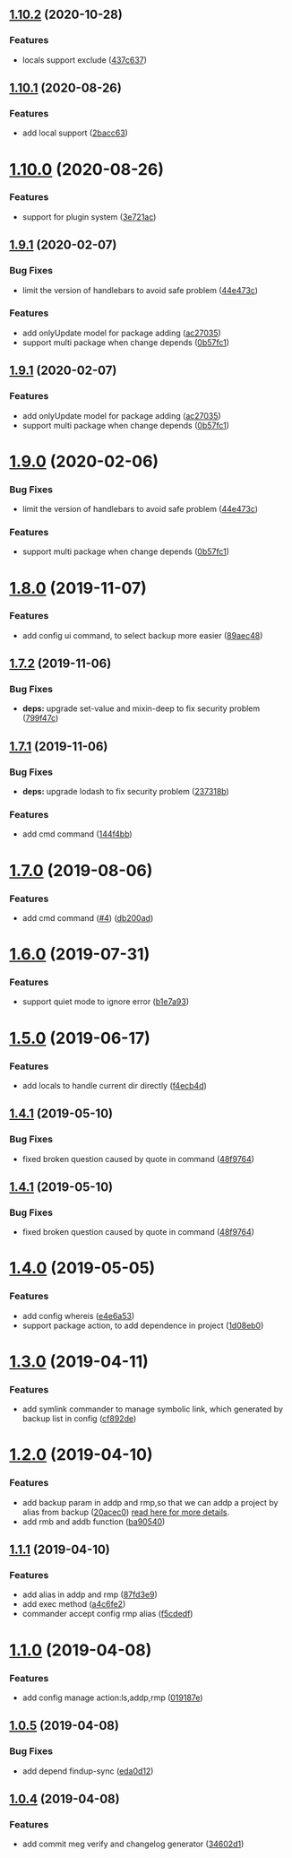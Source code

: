 ## [1.10.2](https://github.com/brizer/multi-repo-git/compare/1.9.1...1.10.2) (2020-10-28)


### Features

* locals support exclude ([437c637](https://github.com/brizer/multi-repo-git/commit/437c637f6aa0e47ad2b46e4e4698283ebf1307b6))


## [1.10.1](https://github.com/brizer/multi-repo-git/compare/1.9.1...1.10.1) (2020-08-26)


### Features

* add local support ([2bacc63](https://github.com/brizer/multi-repo-git/commit/2bacc63b4931e470e1005e695220d19fd673e60d))

# [1.10.0](https://github.com/brizer/multi-repo-git/compare/1.9.1...1.10.0) (2020-08-26)


### Features

* support for plugin system ([3e721ac](https://github.com/brizer/multi-repo-git/commit/3e721ac0fae34d822fa4eda9766c66540f08bd24))



## [1.9.1](https://github.com/brizer/multi-repo-git/compare/1.8.0...1.9.1) (2020-02-07)


### Bug Fixes

* limit the version of handlebars to avoid safe problem ([44e473c](https://github.com/brizer/multi-repo-git/commit/44e473c89aea6df65cae9c71e5066432ede7e037))


### Features

* add onlyUpdate model for package adding ([ac27035](https://github.com/brizer/multi-repo-git/commit/ac270352a77162c09894265382b0bd87d15aba95))
* support multi package when change depends ([0b57fc1](https://github.com/brizer/multi-repo-git/commit/0b57fc11292084112bb28942a15c461fcb2a18f9))



## [1.9.1](https://github.com/brizer/multi-repo-git/compare/1.8.0...1.9.1) (2020-02-07)



### Features

* add onlyUpdate model for package adding ([ac27035](https://github.com/brizer/multi-repo-git/commit/ac270352a77162c09894265382b0bd87d15aba95))
* support multi package when change depends ([0b57fc1](https://github.com/brizer/multi-repo-git/commit/0b57fc11292084112bb28942a15c461fcb2a18f9))



# [1.9.0](https://github.com/brizer/multi-repo-git/compare/1.8.0...1.9.0) (2020-02-06)


### Bug Fixes

* limit the version of handlebars to avoid safe problem ([44e473c](https://github.com/brizer/multi-repo-git/commit/44e473c89aea6df65cae9c71e5066432ede7e037))


### Features

* support multi package when change depends ([0b57fc1](https://github.com/brizer/multi-repo-git/commit/0b57fc11292084112bb28942a15c461fcb2a18f9))



# [1.8.0](https://github.com/brizer/multi-repo-git/compare/1.7.2...1.8.0) (2019-11-07)


### Features

* add config ui command, to select backup more easier ([89aec48](https://github.com/brizer/multi-repo-git/commit/89aec48176256468920b6e9bcc81459312e0f139))



## [1.7.2](https://github.com/brizer/multi-repo-git/compare/1.7.1...1.7.2) (2019-11-06)


### Bug Fixes

* **deps:** upgrade set-value and mixin-deep to fix security problem ([799f47c](https://github.com/brizer/multi-repo-git/commit/799f47ce3d3976fc17349cb4f61aefd2f091ad9b))



## [1.7.1](https://github.com/brizer/multi-repo-git/compare/1.7.0...1.7.1) (2019-11-06)


### Bug Fixes

* **deps:** upgrade lodash to fix security problem ([237318b](https://github.com/brizer/multi-repo-git/commit/237318bb4a026def49d8e005b44738066519ae20))


### Features

* add cmd command ([144f4bb](https://github.com/brizer/multi-repo-git/commit/144f4bbbcfd7fa8cfcc0c4e7c294c73825f1ebf4))



# [1.7.0](https://github.com/brizer/multi-repo-git/compare/1.6.0...1.7.0) (2019-08-06)


### Features

* add cmd command ([#4](https://github.com/brizer/multi-repo-git/issues/4)) ([db200ad](https://github.com/brizer/multi-repo-git/commit/db200ad))



# [1.6.0](https://github.com/brizer/multi-repo-git/compare/1.5.0...1.6.0) (2019-07-31)


### Features

* support quiet mode to ignore error ([b1e7a93](https://github.com/brizer/multi-repo-git/commit/b1e7a93))



# [1.5.0](https://github.com/brizer/multi-repo-git/compare/1.4.1...1.5.0) (2019-06-17)


### Features

* add locals to handle current dir directly ([f4ecb4d](https://github.com/brizer/multi-repo-git/commit/f4ecb4d))



## [1.4.1](https://github.com/brizer/multi-repo-git/compare/1.4.0...1.4.1) (2019-05-10)


### Bug Fixes

* fixed broken question caused by quote in command ([48f9764](https://github.com/brizer/multi-repo-git/commit/48f9764))



## [1.4.1](https://github.com/brizer/multi-repo-git/compare/1.4.0...1.4.1) (2019-05-10)


### Bug Fixes

* fixed broken question caused by quote in command ([48f9764](https://github.com/brizer/multi-repo-git/commit/48f9764))



# [1.4.0](https://github.com/brizer/multi-repo-git/compare/1.3.0...1.4.0) (2019-05-05)


### Features

* add config whereis ([e4e6a53](https://github.com/brizer/multi-repo-git/commit/e4e6a53))
* support package action, to add dependence in project ([1d08eb0](https://github.com/brizer/multi-repo-git/commit/1d08eb0))



# [1.3.0](https://github.com/brizer/multi-repo-git/compare/1.1.1...1.3.0) (2019-04-11)


### Features


* add symlink commander to manage symbolic link, which generated by backup list in config ([cf892de](https://github.com/brizer/multi-repo-git/commit/cf892de))





# [1.2.0](https://github.com/brizer/multi-repo-git/compare/1.1.1...1.2.0) (2019-04-10)


### Features

* add backup param in addp and rmp,so that we can addp a project by alias from backup ([20acec0](https://github.com/brizer/multi-repo-git/commit/20acec0)) [read here for more details](docs/backup.md).
* add rmb and addb function ([ba90540](https://github.com/brizer/multi-repo-git/commit/ba90540))



## [1.1.1](https://github.com/brizer/multi-repo-git/compare/1.1.0...1.1.1) (2019-04-10)


### Features

* add alias in addp and rmp ([87fd3e9](https://github.com/brizer/multi-repo-git/commit/87fd3e9))
* add exec method ([a4c6fe2](https://github.com/brizer/multi-repo-git/commit/a4c6fe2))
* commander accept config rmp alias ([f5cdedf](https://github.com/brizer/multi-repo-git/commit/f5cdedf))



# [1.1.0](https://github.com/brizer/multi-repo-git/compare/1.0.5...1.1.0) (2019-04-08)


### Features

* add config manage action:ls,addp,rmp ([019187e](https://github.com/brizer/multi-repo-git/commit/019187e))




## [1.0.5](https://github.com/brizer/multi-repo-git/compare/1.0.4...1.0.5) (2019-04-08)


### Bug Fixes

* add depend findup-sync ([eda0d12](https://github.com/brizer/multi-repo-git/commit/eda0d12))



## [1.0.4](https://github.com/brizer/multi-repo-git/compare/34602d1...1.0.4) (2019-04-08)


### Features

* add commit meg verify and changelog generator ([34602d1](https://github.com/brizer/multi-repo-git/commit/34602d1))



